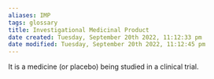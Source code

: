 ```yaml
---
aliases: IMP
tags: glossary 
title: Investigational Medicinal Product
date created: Tuesday, September 20th 2022, 11:12:33 pm
date modified: Tuesday, September 20th 2022, 11:12:45 pm
---
```

It is a medicine (or placebo) being studied in a clinical trial.